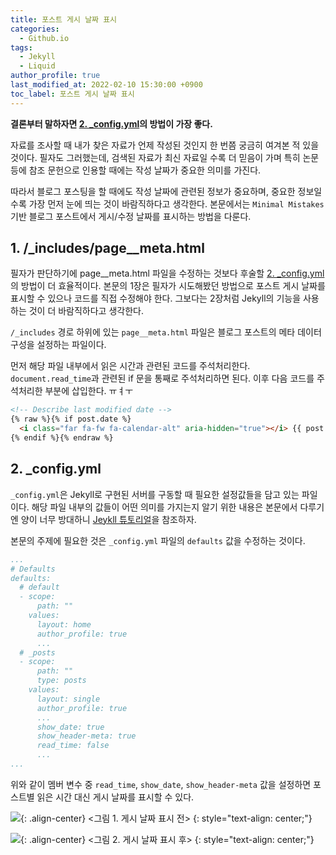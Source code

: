 ```yaml
---
title: 포스트 게시 날짜 표시
categories:
  - Github.io
tags:
  - Jekyll
  - Liquid
author_profile: true
last_modified_at: 2022-02-10 15:30:00 +0900
toc_label: 포스트 게시 날짜 표시
---
```

**결론부터 말하자면 [2. _config.yml](#2-configyml)의 방법이 가장 좋다.**

자료를 조사할 때 내가 찾은 자료가 언제 작성된 것인지 한 번쯤 궁금히 여겨본 적 있을 것이다. 필자도 그러했는데, 검색된 자료가 최신 자료일 수록 더 믿음이 가며 특히 논문 등에 참조 문헌으로 인용할 때에는 작성 날짜가 중요한 의미를 가진다.

따라서 블로그 포스팅을 할 때에도 작성 날짜에 관련된 정보가 중요하며, 중요한 정보일 수록 가장 먼저 눈에 띄는 것이 바람직하다고 생각한다. 본문에서는 `Minimal Mistakes` 기반 블로그 포스트에서 게시/수정 날짜를 표시하는 방법을 다룬다.

## 1. /_includes/page__meta.html
필자가 판단하기에 page__meta.html 파일을 수정하는 것보다 후술할 [2. _config.yml](#2-configyml)의 방법이 더 효율적이다. 본문의 1장은 필자가 시도해봤던 방법으로 포스트 게시 날짜를 표시할 수 있으나 코드를 직접 수정해야 한다. 그보다는 2장처럼 Jekyll의 기능을 사용하는 것이 더 바람직하다고 생각한다.

`/_includes` 경로 하위에 있는 `page__meta.html` 파일은 블로그 포스트의 메타 데이터 구성을 설정하는 파일이다.

먼저 해당 파일 내부에서 읽은 시간과 관련된 코드를 주석처리한다. `document.read_time`과 관련된 if 문을 통째로 주석처리하면 된다.
이후 다음 코드를 주석처리한 부분에 삽입한다.
ㅠㅕㅜ
```markdown
<!-- Describe last modified date -->
{% raw %}{% if post.date %}
  <i class="far fa-fw fa-calendar-alt" aria-hidden="true"></i> {{ post.date | date: "%B %d %Y" }}
{% endif %}{% endraw %}
```

## 2. _config.yml
`_config.yml`은 Jekyll로 구현된 서버를 구동할 때 필요한 설정값들을 담고 있는 파일이다. 해당 파일 내부의 값들이 어떤 의미를 가지는지 알기 위한 내용은 본문에서 다루기엔 양이 너무 방대하니 [Jeykll 튜토리얼](http://jekyllrb-ko.github.io/docs/step-by-step/01-setup/)을 참조하자.

본문의 주제에 필요한 것은 `_config.yml` 파일의 `defaults` 값을 수정하는 것이다.

```yaml
...
# Defaults
defaults:
  # default
  - scope:
      path: ""
    values:
      layout: home
      author_profile: true
      ...
  # _posts
  - scope:
      path: ""
      type: posts
    values:
      layout: single
      author_profile: true
      ...
      show_date: true
      show_header-meta: true
      read_time: false
      ...
...
```
위와 같이 멤버 변수 중 `read_time`, `show_date`, `show_header-meta` 값을 설정하면 포스트별 읽은 시간 대신 게시 날짜를 표시할 수 있다.

![](https://drive.google.com/uc?export=view&id=1UnWJfv6FolYIhS5BR1FB_GtJ__xwvmhe){: .align-center}
<그림 1. 게시 날짜 표시 전>
{: style="text-align: center;"}

![](https://drive.google.com/uc?export=view&id=1CKmi-_MzVk12jxZwwtiE-Sb-TqOvsX0M){: .align-center}
<그림 2. 게시 날짜 표시 후>
{: style="text-align: center;"}